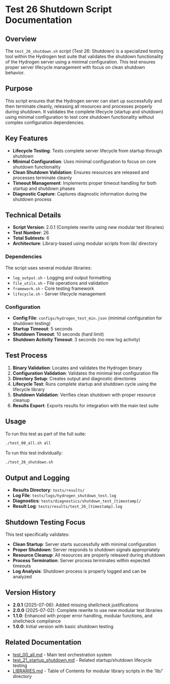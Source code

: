 # Test 26 Shutdown Script Documentation

## Overview

The `test_26_shutdown.sh` script (Test 26: Shutdown) is a specialized testing tool within the Hydrogen test suite that validates the shutdown functionality of the Hydrogen server using a minimal configuration. This test ensures proper server lifecycle management with focus on clean shutdown behavior.

## Purpose

This script ensures that the Hydrogen server can start up successfully and then terminate cleanly, releasing all resources and processes properly during shutdown. It validates the complete lifecycle (startup and shutdown) using minimal configuration to test core shutdown functionality without complex configuration dependencies.

## Key Features

- **Lifecycle Testing**: Tests complete server lifecycle from startup through shutdown
- **Minimal Configuration**: Uses minimal configuration to focus on core shutdown functionality
- **Clean Shutdown Validation**: Ensures resources are released and processes terminate cleanly
- **Timeout Management**: Implements proper timeout handling for both startup and shutdown phases
- **Diagnostic Capture**: Captures diagnostic information during the shutdown process

## Technical Details

- **Script Version**: 2.0.1 (Complete rewrite using new modular test libraries)
- **Test Number**: 26
- **Total Subtests**: 6
- **Architecture**: Library-based using modular scripts from lib/ directory

### Dependencies

The script uses several modular libraries:

- `log_output.sh` - Logging and output formatting
- `file_utils.sh` - File operations and validation
- `framework.sh` - Core testing framework
- `lifecycle.sh` - Server lifecycle management

### Configuration

- **Config File**: `configs/hydrogen_test_min.json` (minimal configuration for shutdown testing)
- **Startup Timeout**: 5 seconds
- **Shutdown Timeout**: 10 seconds (hard limit)
- **Shutdown Activity Timeout**: 3 seconds (no new log activity)

## Test Process

1. **Binary Validation**: Locates and validates the Hydrogen binary
2. **Configuration Validation**: Validates the minimal test configuration file
3. **Directory Setup**: Creates output and diagnostic directories
4. **Lifecycle Test**: Runs complete startup and shutdown cycle using the lifecycle library
5. **Shutdown Validation**: Verifies clean shutdown with proper resource cleanup
6. **Results Export**: Exports results for integration with the main test suite

## Usage

To run this test as part of the full suite:

```bash
./test_00_all.sh all
```

To run this test individually:

```bash
./test_26_shutdown.sh
```

## Output and Logging

- **Results Directory**: `tests/results/`
- **Log File**: `tests/logs/hydrogen_shutdown_test.log`
- **Diagnostics**: `tests/diagnostics/shutdown_test_[timestamp]/`
- **Result Log**: `tests/results/test_26_[timestamp].log`

## Shutdown Testing Focus

This test specifically validates:

- **Clean Startup**: Server starts successfully with minimal configuration
- **Proper Shutdown**: Server responds to shutdown signals appropriately
- **Resource Cleanup**: All resources are properly released during shutdown
- **Process Termination**: Server process terminates within expected timeouts
- **Log Analysis**: Shutdown process is properly logged and can be analyzed

## Version History

- **2.0.1** (2025-07-06): Added missing shellcheck justifications
- **2.0.0** (2025-07-02): Complete rewrite to use new modular test libraries
- **1.1.0**: Enhanced with proper error handling, modular functions, and shellcheck compliance
- **1.0.0**: Initial version with basic shutdown testing

## Related Documentation

- [test_00_all.md](test_00_all.md) - Main test orchestration system
- [test_21_startup_shutdown.md](test_21_startup_shutdown.md) - Related startup/shutdown lifecycle testing
- [LIBRARIES.md](LIBRARIES.md) - Table of Contents for modular library scripts in the 'lib/' directory